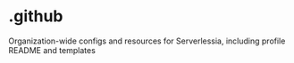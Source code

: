 # .github
Organization-wide configs and resources for Serverlessia, including profile README and templates
